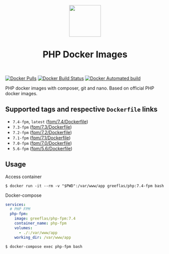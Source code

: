 <p align="center">
    <a href="https://www.docker.com/" target="_blank">
        <img src="https://www.docker.com/sites/default/files/mono_vertical_large.png" height="100px">
    </a>
    <h1 align="center">PHP Docker Images</h1>
    <br>
</p>

[![Docker Pulls](https://img.shields.io/docker/pulls/greeflas/php.svg)](https://hub.docker.com/r/greeflas/php/)
[![Docker Build Status](https://img.shields.io/docker/cloud/build/greeflas/php.svg)](https://hub.docker.com/r/greeflas/php/)
[![Docker Automated build](https://img.shields.io/docker/automated/greeflas/php.svg)](https://hub.docker.com/r/greeflas/php/)

PHP docker images with composer, git and nano. Based on official PHP docker images.

Supported tags and respective `Dockerfile` links
------------------------------------------------

* `7.4-fpm`, `latest` ([fpm/7.4/Dockerfile](https://github.com/greeflas/docker-php/blob/master/fpm/7.4/Dockerfile))
* `7.3-fpm` ([fpm/7.3/Dockerfile](https://github.com/greeflas/docker-php/blob/master/fpm/7.3/Dockerfile))
* `7.2-fpm` ([fpm/7.2/Dockerfile](https://github.com/greeflas/docker-php/blob/master/fpm/7.2/Dockerfile))
* `7.1-fpm` ([fpm/7.1/Dockerfile](https://github.com/greeflas/docker-php/blob/master/fpm/7.1/Dockerfile))
* `7.0-fpm` ([fpm/7.0/Dockerfile](https://github.com/greeflas/docker-php/blob/master/fpm/7.0/Dockerfile))
* `5.6-fpm` ([fpm/5.6/Dockerfile](https://github.com/greeflas/docker-php/blob/master/fpm/5.6/Dockerfile))

Usage
-----

Access container

`$ docker run -it --rm -v "$PWD":/var/www/app greeflas/php:7.4-fpm bash`

Docker-compose

```yaml
services:
  # PHP FPM
  php-fpm:
    image: greeflas/php-fpm:7.4
    container_name: php-fpm
    volumes:
      - ./:/var/www/app
    working_dir: /var/www/app
```

`$ docker-compose exec php-fpm bash`

